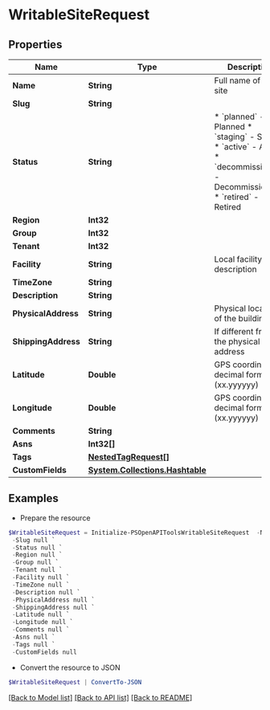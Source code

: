 # WritableSiteRequest
## Properties

Name | Type | Description | Notes
------------ | ------------- | ------------- | -------------
**Name** | **String** | Full name of the site | 
**Slug** | **String** |  | 
**Status** | **String** | * &#x60;planned&#x60; - Planned * &#x60;staging&#x60; - Staging * &#x60;active&#x60; - Active * &#x60;decommissioning&#x60; - Decommissioning * &#x60;retired&#x60; - Retired | [optional] 
**Region** | **Int32** |  | [optional] 
**Group** | **Int32** |  | [optional] 
**Tenant** | **Int32** |  | [optional] 
**Facility** | **String** | Local facility ID or description | [optional] 
**TimeZone** | **String** |  | [optional] 
**Description** | **String** |  | [optional] 
**PhysicalAddress** | **String** | Physical location of the building | [optional] 
**ShippingAddress** | **String** | If different from the physical address | [optional] 
**Latitude** | **Double** | GPS coordinate in decimal format (xx.yyyyyy) | [optional] 
**Longitude** | **Double** | GPS coordinate in decimal format (xx.yyyyyy) | [optional] 
**Comments** | **String** |  | [optional] 
**Asns** | **Int32[]** |  | [optional] 
**Tags** | [**NestedTagRequest[]**](NestedTagRequest.md) |  | [optional] 
**CustomFields** | [**System.Collections.Hashtable**](AnyType.md) |  | [optional] 

## Examples

- Prepare the resource
```powershell
$WritableSiteRequest = Initialize-PSOpenAPIToolsWritableSiteRequest  -Name null `
 -Slug null `
 -Status null `
 -Region null `
 -Group null `
 -Tenant null `
 -Facility null `
 -TimeZone null `
 -Description null `
 -PhysicalAddress null `
 -ShippingAddress null `
 -Latitude null `
 -Longitude null `
 -Comments null `
 -Asns null `
 -Tags null `
 -CustomFields null
```

- Convert the resource to JSON
```powershell
$WritableSiteRequest | ConvertTo-JSON
```

[[Back to Model list]](../README.md#documentation-for-models) [[Back to API list]](../README.md#documentation-for-api-endpoints) [[Back to README]](../README.md)


